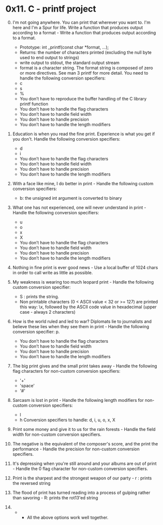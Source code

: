 # 0x11. C - printf project

0. I'm not going anywhere. You can print that wherever you want to. I'm here and I'm a Spur for life. Write a function that produces output according to a format - Write a function that produces output according to a format.

	* Prototype: int _printf(const char *format, ...);
	* Returns: the number of characters printed (excluding the null byte used to end output to strings)
	* write output to stdout, the standard output stream
	* format is a character string. The format string is composed of zero or more directives. See man 3 printf for more detail. You need to handle the following conversion specifiers:
	* c
	* s
	* %
	* You don’t have to reproduce the buffer handling of the C library printf function
	* You don’t have to handle the flag characters
	* You don’t have to handle field width
	* You don’t have to handle precision
	* You don’t have to handle the length modifiers  
1. Education is when you read the fine print. Experience is what you get if you don't. Handle the following conversion specifiers:
	* d
	* i
	* You don’t have to handle the flag characters
	* You don’t have to handle field width
	* You don’t have to handle precision
	* You don’t have to handle the length modifiers
2. With a face like mine, I do better in print - Handle the following custom conversion specifiers:
	* b: the unsigned int argument is converted to binary
3. What one has not experienced, one will never understand in print - Handle the following conversion specifiers:
	* u
	* o
	* x
	* X
	* You don’t have to handle the flag characters
	* You don’t have to handle field width
	* You don’t have to handle precision
	* You don’t have to handle the length modifiers
4. Nothing in fine print is ever good news - Use a local buffer of 1024 chars in order to call write as little as possible.
5. My weakness is wearing too much leopard print - Handle the following custom conversion specifier:
	* S : prints the string.
	* Non printable characters (0 < ASCII value < 32 or >= 127) are printed this way: \x, followed by the ASCII code value in hexadecimal (upper case - always 2 characters)
6. How is the world ruled and led to war? Diplomats lie to journalists and believe these lies when they see them in print - Handle the following conversion specifier: p.
	* You don’t have to handle the flag characters
	* You don’t have to handle field width
	* You don’t have to handle precision
	* You don’t have to handle the length modifiers
7. The big print gives and the small print takes away - Handle the following flag characters for non-custom conversion specifiers:
	* '+'
	* 'space'
	* '#'
8. Sarcasm is lost in print - Handle the following length modifiers for non-custom conversion specifiers:
	* l
	* h
Conversion specifiers to handle: d, i, u, o, x, X
9. Print some money and give it to us for the rain forests - Handle the field width for non-custom conversion specifiers.
10. The negative is the equivalent of the composer's score, and the print the performance - Handle the precision for non-custom conversion specifiers.
11. It's depressing when you're still around and your albums are out of print - Handle the 0 flag character for non-custom conversion specifiers.
13. Print is the sharpest and the strongest weapon of our party - r : prints the reversed string
14. The flood of print has turned reading into a process of gulping rather than savoring - R: prints the rot13'ed string
15. * - All the above options work well together.
